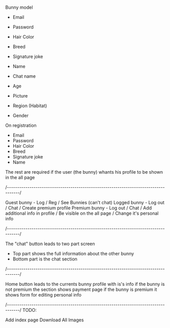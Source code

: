 Bunny model

- Email
- Password
- Hair Color
- Breed
- Signature joke
- Name

- Chat name
- Age
- Picture
- Region (Habitat)
- Gender

On registration

- Email
- Password
- Hair Color
- Breed
- Signature joke
- Name

The rest are required if the user (the bunny) whants his profile to be shown in the all page

/------------------------------------------------------------------------------------/

Guest bunny - Log / Reg / See Bunnies (can't chat)
Logged bunny - Log out / Chat / Create premium profile
Premium bunny - Log out / Chat / Add additional info in profile / Be visible on the all page / Change it's personal info

/------------------------------------------------------------------------------------/

The "chat" button leads to two part screen

- Top part shows the full information about the other bunny
- Bottom part is the chat section

/------------------------------------------------------------------------------------/

Home button leads to the currents bunny profile with is's info
if the bunny is not premium the section shows payment page
if the bunny is premium it shows form for editing personal info

/------------------------------------------------------------------------------------/
 TODO:

Add index page
Download All Images